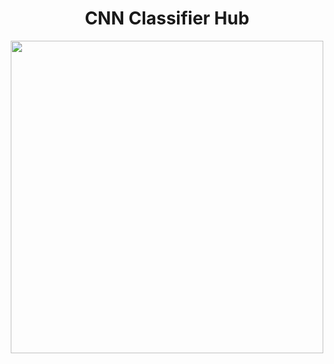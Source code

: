 <div align = "center">
  
  <h1>
    CNN Classifier Hub
  </h1>
  
  <img src = "https://github.com/Omanshu209/CNN-Classifier-Hub/assets/114089324/38c2cac4-42fb-42c6-8d36-55730e11a969" width = "500"/>
  
</div>
